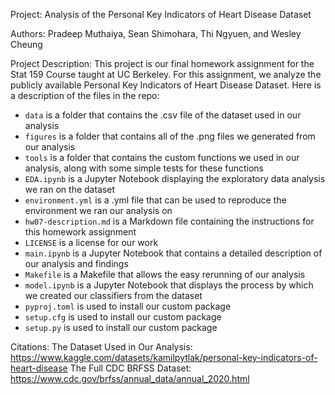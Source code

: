 Project: Analysis of the Personal Key Indicators of Heart Disease Dataset

Authors: Pradeep Muthaiya, Sean Shimohara, Thi Ngyuen, and Wesley Cheung 

Project Description: This project is our final homework assignment for the Stat 159 Course taught at UC Berkeley. For this assignment, we analyze the publicly available Personal Key Indicators of Heart Disease Dataset. Here is a description of the files in the repo:
- `data` is a folder that contains the .csv file of the dataset used in our analysis
- `figures` is a folder that contains all of the .png files we generated from our analysis
- `tools` is a folder that contains the custom functions we used in our analysis, along with some simple tests for these functions
- `EDA.ipynb` is a Jupyter Notebook displaying the exploratory data analysis we ran on the dataset
- `environment.yml` is a .yml file that can be used to reproduce the environment we ran our analysis on
- `hw07-description.md` is a Markdown file containing the instructions for this homework assignment
- `LICENSE` is a license for our work
- `main.ipynb` is a Jupyter Notebook that contains a detailed description of our analysis and findings
- `Makefile` is a Makefile that allows the easy rerunning of our analysis
- `model.ipynb` is a Jupyter Notebook that displays the process by which we created our classifiers from the dataset
- `pyproj.toml` is used to install our custom package
- `setup.cfg` is used to install our custom package
- `setup.py` is used to install our custom package

Citations:
The Dataset Used in Our Analysis: https://www.kaggle.com/datasets/kamilpytlak/personal-key-indicators-of-heart-disease
The Full CDC BRFSS Dataset: https://www.cdc.gov/brfss/annual_data/annual_2020.html